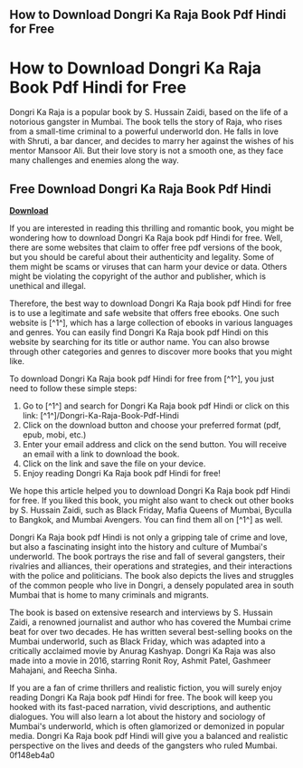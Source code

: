 ## How to Download Dongri Ka Raja Book Pdf Hindi for Free

 


 
# How to Download Dongri Ka Raja Book Pdf Hindi for Free
 
Dongri Ka Raja is a popular book by S. Hussain Zaidi, based on the life of a notorious gangster in Mumbai. The book tells the story of Raja, who rises from a small-time criminal to a powerful underworld don. He falls in love with Shruti, a bar dancer, and decides to marry her against the wishes of his mentor Mansoor Ali. But their love story is not a smooth one, as they face many challenges and enemies along the way.
 
## Free Download Dongri Ka Raja Book Pdf Hindi


[**Download**](https://www.google.com/url?q=https%3A%2F%2Furluss.com%2F2tKJgM&sa=D&sntz=1&usg=AOvVaw3xccthVijak-2UpJ_G_36E)

 
If you are interested in reading this thrilling and romantic book, you might be wondering how to download Dongri Ka Raja book pdf Hindi for free. Well, there are some websites that claim to offer free pdf versions of the book, but you should be careful about their authenticity and legality. Some of them might be scams or viruses that can harm your device or data. Others might be violating the copyright of the author and publisher, which is unethical and illegal.
 
Therefore, the best way to download Dongri Ka Raja book pdf Hindi for free is to use a legitimate and safe website that offers free ebooks. One such website is [^1^], which has a large collection of ebooks in various languages and genres. You can easily find Dongri Ka Raja book pdf Hindi on this website by searching for its title or author name. You can also browse through other categories and genres to discover more books that you might like.
 
To download Dongri Ka Raja book pdf Hindi for free from [^1^], you just need to follow these simple steps:
 
1. Go to [^1^] and search for Dongri Ka Raja book pdf Hindi or click on this link: [^1^]/Dongri-Ka-Raja-Book-Pdf-Hindi
2. Click on the download button and choose your preferred format (pdf, epub, mobi, etc.)
3. Enter your email address and click on the send button. You will receive an email with a link to download the book.
4. Click on the link and save the file on your device.
5. Enjoy reading Dongri Ka Raja book pdf Hindi for free!

We hope this article helped you to download Dongri Ka Raja book pdf Hindi for free. If you liked this book, you might also want to check out other books by S. Hussain Zaidi, such as Black Friday, Mafia Queens of Mumbai, Byculla to Bangkok, and Mumbai Avengers. You can find them all on [^1^] as well.
  
Dongri Ka Raja book pdf Hindi is not only a gripping tale of crime and love, but also a fascinating insight into the history and culture of Mumbai's underworld. The book portrays the rise and fall of several gangsters, their rivalries and alliances, their operations and strategies, and their interactions with the police and politicians. The book also depicts the lives and struggles of the common people who live in Dongri, a densely populated area in south Mumbai that is home to many criminals and migrants.
 
The book is based on extensive research and interviews by S. Hussain Zaidi, a renowned journalist and author who has covered the Mumbai crime beat for over two decades. He has written several best-selling books on the Mumbai underworld, such as Black Friday, which was adapted into a critically acclaimed movie by Anurag Kashyap. Dongri Ka Raja was also made into a movie in 2016, starring Ronit Roy, Ashmit Patel, Gashmeer Mahajani, and Reecha Sinha.
 
If you are a fan of crime thrillers and realistic fiction, you will surely enjoy reading Dongri Ka Raja book pdf Hindi for free. The book will keep you hooked with its fast-paced narration, vivid descriptions, and authentic dialogues. You will also learn a lot about the history and sociology of Mumbai's underworld, which is often glamorized or demonized in popular media. Dongri Ka Raja book pdf Hindi will give you a balanced and realistic perspective on the lives and deeds of the gangsters who ruled Mumbai.
 0f148eb4a0
